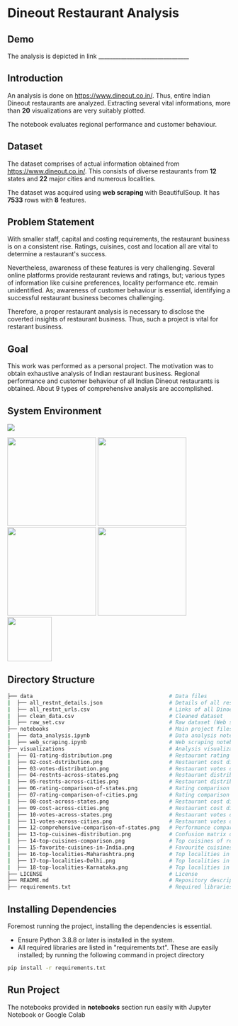 # Dineout Restaurant Analysis

## Demo
The analysis is depicted in link ________________________________ 

## Introduction
An analysis is done on https://www.dineout.co.in/. Thus, entire Indian Dineout restaurants are analyzed. Extracting several vital informations, more than **20** visualizations are very suitably plotted.     

The notebook evaluates regional performance and customer behaviour. 

## Dataset
The dataset comprises of actual information obtained from https://www.dineout.co.in/. This consists of diverse restaurants from **12** states and **22** major cities and numerous localities. 

The dataset was acquired using **web scraping** with BeautifulSoup. It has **7533** rows with **8** features.   

## Problem Statement
With smaller staff, capital and costing requirements, the restaurant business is on a consistent rise. Ratings, cuisines, cost and location all are vital to determine a restaurant's success. 

Nevertheless, awareness of these features is very challenging. Several online platforms provide restaurant reviews and ratings, but; various types of information like cuisine preferences, locality performance etc. remain unidentified. As; awareness of customer behaviour is essential, identifying a successful restaurant business becomes challenging. 

Therefore, a proper restaurant analysis is necessary to disclose the coverted insights of restaurant business. Thus, such a project is vital for restarant business. 

## Goal
This work was performed as a personal project. The motivation was to obtain exhaustive analysis of Indian restaurant business. Regional performance and customer behaviour of all Indian Dineout restaurants is obtained. About 9 types of comprehensive analysis are accomplished. 

## System Environment
![](https://forthebadge.com/images/badges/made-with-python.svg)



  [<img target="_blank" src="https://upload.wikimedia.org/wikipedia/commons/e/ed/Pandas_logo.svg" width=200>](https://pandas.pydata.org/)     [<img target="_blank" src="https://upload.wikimedia.org/wikipedia/commons/thumb/3/31/NumPy_logo_2020.svg/512px-NumPy_logo_2020.svg.png" width=200>](https://numpy.org/)     [<img target="_blank" src="https://upload.wikimedia.org/wikipedia/commons/thumb/3/37/Plotly-logo-01-square.png/1200px-Plotly-logo-01-square.png" width=200>](https://plotly.com/)     [<img target="_blank" src="https://funthon.files.wordpress.com/2017/05/bs.png?w=772" width=200>](https://www.crummy.com/software/BeautifulSoup/bs4/doc/)     [<img target="_blank" src="https://docs.python-requests.org/en/v1.1.0/_static/requests-sidebar.png" width=100>](https://docs.python-requests.org/en/latest/)                    


## Directory Structure

```bash
├── data                                           # Data files    
|  ├── all_restnt_details.json                     # Details of all restaurants (Web scraping output) 
|  ├── all_restnt_urls.csv                         # Links of all Dinoeut restaurants in India 
|  ├── clean_data.csv                              # Cleaned dataset 
|  ├── raw_set.csv                                 # Raw dataset (Web scraping output)
├── notebooks                                      # Main project files
|  ├── data_analysis.ipynb                         # Data analysis notebook
|  ├── web_scraping.ipynb                          # Web scraping notebook
├── visualizations                                 # Analysis visualizations
|  ├── 01-rating-distribution.png                  # Restaurant rating distribution 
|  ├── 02-cost-dstribution.png                     # Restaurant cost distribution
|  ├── 03-votes-distribution.png                   # Restaurant votes distribution
|  ├── 04-restnts-across-states.png                # Restaurant distribution across Indian states 
|  ├── 05-restnts-across-cities.png                # Restaurant distribution across Indian cities
|  ├── 06-rating-comparison-of-states.png          # Rating comparison of states
|  ├── 07-rating-comparison-of-cities.png          # Rating comparison of cities
|  ├── 08-cost-across-states.png                   # Restaurant cost distribution across states
|  ├── 09-cost-across-cities.png                   # Restaurant cost distribution across cities
|  ├── 10-votes-across-states.png                  # Restaurant votes distribution across states
|  ├── 11-votes-across-cities.png                  # Restaurant votes distribution across cities
|  ├── 12-comprehensive-comparison-of-states.png   # Performance comparison of all states   
|  ├── 13-top-cuisines-distribution.png            # Confusion matrix of XGBClassifier  
|  ├── 14-top-cuisines-comparison.png              # Top cuisines of respective states
|  ├── 15-favorite-cuisines-in-India.png           # Favourite cuisines in India
|  ├── 16-top-localities-Maharashtra.png           # Top localities in Maharashtra
|  ├── 17-top-localities-Delhi.png                 # Top localities in Delhi
|  ├── 18-top-localities-Karnataka.png             # Top localities in Karnataka
├── LICENSE                                        # License
├── README.md                                      # Repository description
├── requirements.txt                               # Required libraries

```

## Installing Dependencies
Foremost running the project, installing the dependencies is essential. 
* Ensure Python 3.8.8 or later is installed in the system. 
* All required libraries are listed in "requirements.txt". These are easily installed; by running the following command in project directory
```bash
pip install -r requirements.txt
```

## Run Project
The notebooks provided in **notebooks** section run easily with Jupyter Notebook or Google Colab   
